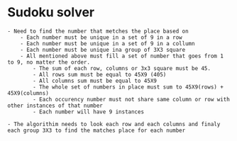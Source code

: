 # Sudoku solver
    - Need to find the number that metches the place based on
        - Each number must be unique in a set of 9 in a row
        - Each number must be unique in a set of 9 in a collumn
        - Each number must be unique ina group of 3X3 square
        - All mentioned above must fill a set of number that goes from 1 to 9, no matter the order.
            - The sum of each row, columns or 3x3 square must be 45.
            - All rows sum must be equal to 45X9 (405)
            - All columns sum must be equal to 45X9
            - The whole set of numbers in place must sum to 45X9(rows) + 45X9(columns)
            - Each occurency number must not share same column or row with other instances of that number
            - Each number will have 9 instances

    - The algorithim needs to look each row and each columns and finaly each group 3X3 to find the matches place for each number